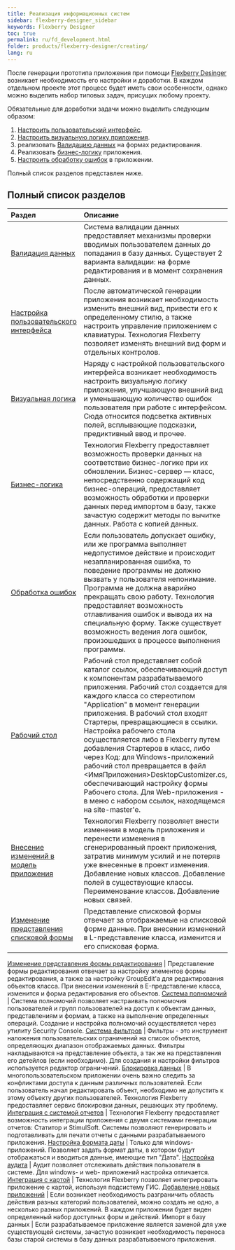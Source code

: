 ```yaml
---
title: Реализация информационных систем
sidebar: flexberry-designer_sidebar
keywords: Flexberry Designer
toc: true
permalink: ru/fd_development.html
folder: products/flexberry-designer/creating/
lang: ru
---
```


После генерации прототипа приложения при помощи [Flexberry Desinger](fd_flexberry-designer.html) возникает необходимость его настройки и доработки. В каждом отдельном проекте этот процесс будет иметь свои особенности, однако можно выделить набор типовых задач, присущих любому проекту.

Обязательные для доработки задачи можно выделить следующим образом:
1. [Настроить пользовательский интерфейс](fw_customizing-the-user-interface.html).
2. [Настроить визуальную логику приложения](fw_visual-logic.html).
3. реализовать [Валидацию данных](fw_edit-form-validation.html) на формах редактирования.
4. Реализовать [бизнес-логику](fo_business-logic.html) приложения.
5. [Настроить обработку ошибок](fp_error-handle.html) в приложении.

Полный список разделов представлен ниже.

## Полный список разделов

Раздел | Описание
:-------------------------------------------------|:------------------------------------------------
[Валидация данных](fw_edit-form-validation.html) | Система валидации данных предоставляет механизмы проверки вводимых пользователем данных до попадания в базу данных. Существует 2 варианта валидации: на форме редактирования и в момент сохранения данных.
[Настройка пользовательского интерфейса](fw_customizing-the-user-interface.html) | После автоматической генерации приложения возникает необходимость изменить внешний вид, привести его к определенному стилю, а также настроить управление приложением с клавиатуры. Технология Flexberry позволяет изменять внешний вид форм и отдельных контролов.
[Визуальная логика](fw_visual-logic.html) | Наряду с настройкой пользовательского интерфейса возникает необходимость настроить визуальную логику приложения, улучшающую внешний вид и уменьшающую количество ошибок пользователя при работе с интерфейсом. Сюда относится подсветка активных полей, всплывающие подсказки, предиктивный ввод и прочее.
[Бизнес-логика](fo_business-logic.html) | Технология Flexberry предоставляет возможность проверки данных на соответствие бизнес-логике при их обновлении. Бизнес-сервер — класс, непосредственно содержащий код бизнес-операций, предоставляет возможность обработки и проверки данных перед импортом в базу, также зачастую содержит методы по вычитке данных. Работа с копией данных.
[Обработка ошибок](fp_error-handle.html) | Если пользователь допускает ошибку, или же программа выполняет недопустимое действие и происходит незапланированная ошибка, то поведение программы не должно вызвать у пользователя непонимание. Программа не должна аварийно прекращать свою работу. Технология предоставляет возможность отлавливания ошибок и вывода их на специальную форму. Также существует возможность ведения лога ошибок, произошедших в процессе выполнения программы.
[Рабочий стол](fw_app-desktop.html) | Рабочий стол представляет собой каталог ссылок, обеспечивающий доступ к компонентам разрабатываемого приложения. Рабочий стол создается для каждого класса со стереотипом "Application" в момент генерации приложения. В рабочий стол входят Стартеры, превращающиеся в ссылки. Настройка рабочего стола осуществляется либо в Flexberry путем добавления Стартеров в класс, либо через Код: для Windows-приложений рабочий стол превращается в файл <ИмяПриложения>DesktopCustomizer.cs, обеспечивающий настройку формы Рабочего стола. Для Web-приложения - в меню с набором ссылок, находящемся на site-master'е.
[Внесение изменений в модель приложения](fd_change-model.html) | Технология Flexberry позволяет внести изменения в модель приложения и перенести изменения в сгенерированный проект приложения, затратив минимум усилий и не потеряв уже внесенные в проект изменения. Добавление новых классов. Добавление полей в существующие классы. Переименование классов. Добавление новых связей.
[Изменение представления списковой формы](fd_listform.html) | Представление списковой формы отвечает за отображаемые на списковой форме данные. При внесении изменений в L-представление класса, изменится и его списковая форма.
[Изменение представления формы редактирования](fd_change-e-view.html)
| Представление формы редактирования отвечает за настройку элементов формы редактирования, а также за настройку GroupEdit'a для редактирования объектов класса. При внесении изменений в E-представление класса, изменится и форма редактирования его объектов.
[Система полномочий](efs_secutity.html) | Система полномочий позволяет настраивать полномочия пользователей и групп пользователей на доступ к объектам данных, представлениям и формам, а также на выполнение определенных операций. Создание и настройка полномочий осуществляется через утилиту Security Console.
[Система фильтров](fw_filtersand-limits.html) | Фильтры - это инструмент наложения пользовательских ограничений на список объектов, определяющих диапазон отображаемых данных. Фильтры накладываются на представление объекта, а так же на представления его детейлов (если необходимо). Для создания и настройки фильтров используется редактор ограничений.
[Блокировка данных](fo_lock-service.html) | В многопользовательском приложении очень важно следить за конфликтами доступа к данным различных пользователей. Если пользователь начал редактировать объект, необходимо не допустить к этому объекту других пользователей. Технология Flexberry предоставляет сервис блокировки данных, решающих эту проблему.
[Интеграция с системой отчетов](fp_create-uni-report.html) | Технология Flexberry предоставляет возможность интеграции приложения с двумя системами генерации отчетов: Статитор и StimulSoft. Системы позволяют генерировать и подготавливать для печати отчеты с данными разрабатываемого приложения.
[Настройка формата даты](fo_setting-date-format.html) | Только для windows-приложений. Позволяет задать формат даты, в котором будут отображаться и вводиться данные, имеющие тип "Дата".
[Настройка аудита](efs_audit.html) | Аудит позволяет отслеживать действия пользователя в системе. Для windows- и web- приложений настройка отличается.
[Интеграция с картой](gis-main-page.html) | Технология Flexberry позволяет интегрировать приложение с картой, используя подсистему ГИС.
[Добавление новых приложений](fd_application.html) | Если возникает необходимость разграничить область действия разных категорий пользователей, можно создать не одно, а несколько разных приложений. В каждом приложении будет виден определенный набор доступных форм и действий.
Импорт в базу данных | Если разрабатываемое приложение является заменой для уже существующей системы, зачастую возникает необходимость переноса базы старой системы в базу данных разрабатываемого приложения. 

